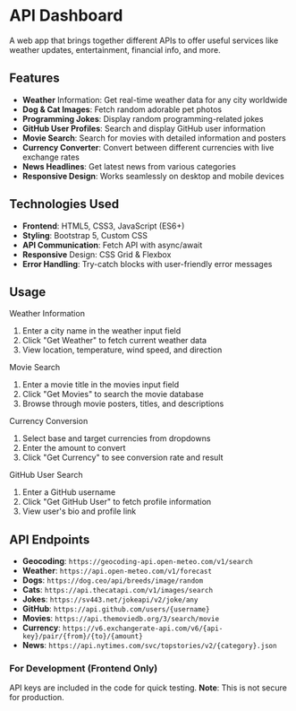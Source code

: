 # API Dashboard

A web app that brings together different APIs to offer useful services like weather updates, entertainment, financial info, and more.

## Features

- **Weather** Information: Get real-time weather data for any city worldwide
- **Dog & Cat Images**: Fetch random adorable pet photos
- **Programming Jokes**: Display random programming-related jokes
- **GitHub User Profiles**: Search and display GitHub user information
- **Movie Search**: Search for movies with detailed information and posters
- **Currency Converter**: Convert between different currencies with live exchange rates
- **News Headlines**: Get latest news from various categories
- **Responsive Design**: Works seamlessly on desktop and mobile devices

## Technologies Used

- **Frontend**: HTML5, CSS3, JavaScript (ES6+)
- **Styling**: Bootstrap 5, Custom CSS
- **API Communication**: Fetch API with async/await
- **Responsive** Design: CSS Grid & Flexbox
- **Error Handling**: Try-catch blocks with user-friendly error messages

## Usage

Weather Information

1. Enter a city name in the weather input field
2. Click "Get Weather" to fetch current weather data
3. View location, temperature, wind speed, and direction

Movie Search

1. Enter a movie title in the movies input field
2. Click "Get Movies" to search the movie database
3. Browse through movie posters, titles, and descriptions

Currency Conversion

1. Select base and target currencies from dropdowns
2. Enter the amount to convert
3. Click "Get Currency" to see conversion rate and result

GitHub User Search

1. Enter a GitHub username
2. Click "Get GitHub User" to fetch profile information
3. View user's bio and profile link

## API Endpoints

- **Geocoding**: `https://geocoding-api.open-meteo.com/v1/search`
- **Weather**: `https://api.open-meteo.com/v1/forecast`
- **Dogs**: `https://dog.ceo/api/breeds/image/random`
- **Cats**: `https://api.thecatapi.com/v1/images/search`
- **Jokes**: `https://sv443.net/jokeapi/v2/joke/any`
- **GitHub**: `https://api.github.com/users/{username}`
- **Movies**: `https://api.themoviedb.org/3/search/movie`
- **Currency**: `https://v6.exchangerate-api.com/v6/{api-key}/pair/{from}/{to}/{amount}`
- **News**: `https://api.nytimes.com/svc/topstories/v2/{category}.json`

### For Development (Frontend Only)

API keys are included in the code for quick testing. **Note**: This is not secure for production.
